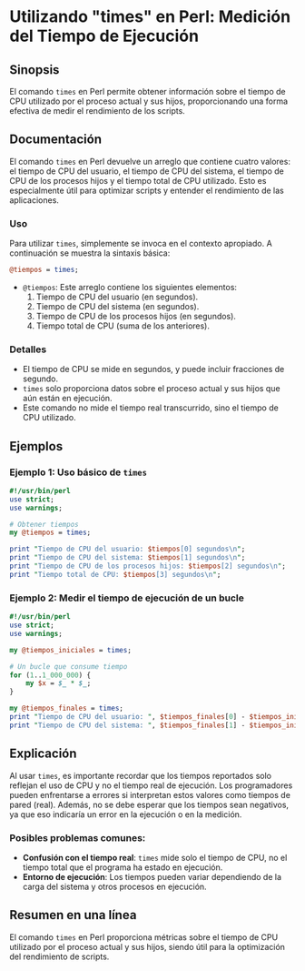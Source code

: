 <!--
Meta Description: # Utilizando "times" en Perl: Medición del Tiempo de Ejecución ## Sinopsis El comando `times` en Perl permite obtener información sobre el tiempo de C...
Meta Keywords: tiempo, cpu, times, tiempos, del
-->

# Utilizando "times" en Perl: Medición del Tiempo de Ejecución

## Sinopsis
El comando `times` en Perl permite obtener información sobre el tiempo de CPU utilizado por el proceso actual y sus hijos, proporcionando una forma efectiva de medir el rendimiento de los scripts.

## Documentación
El comando `times` en Perl devuelve un arreglo que contiene cuatro valores: el tiempo de CPU del usuario, el tiempo de CPU del sistema, el tiempo de CPU de los procesos hijos y el tiempo total de CPU utilizado. Esto es especialmente útil para optimizar scripts y entender el rendimiento de las aplicaciones.

### Uso
Para utilizar `times`, simplemente se invoca en el contexto apropiado. A continuación se muestra la sintaxis básica:

```perl
@tiempos = times;
```

- `@tiempos`: Este arreglo contiene los siguientes elementos:
  1. Tiempo de CPU del usuario (en segundos).
  2. Tiempo de CPU del sistema (en segundos).
  3. Tiempo de CPU de los procesos hijos (en segundos).
  4. Tiempo total de CPU (suma de los anteriores).

### Detalles
- El tiempo de CPU se mide en segundos, y puede incluir fracciones de segundo.
- `times` solo proporciona datos sobre el proceso actual y sus hijos que aún están en ejecución.
- Este comando no mide el tiempo real transcurrido, sino el tiempo de CPU utilizado.

## Ejemplos
### Ejemplo 1: Uso básico de `times`
```perl
#!/usr/bin/perl
use strict;
use warnings;

# Obtener tiempos
my @tiempos = times;

print "Tiempo de CPU del usuario: $tiempos[0] segundos\n";
print "Tiempo de CPU del sistema: $tiempos[1] segundos\n";
print "Tiempo de CPU de los procesos hijos: $tiempos[2] segundos\n";
print "Tiempo total de CPU: $tiempos[3] segundos\n";
```

### Ejemplo 2: Medir el tiempo de ejecución de un bucle
```perl
#!/usr/bin/perl
use strict;
use warnings;

my @tiempos_iniciales = times;

# Un bucle que consume tiempo
for (1..1_000_000) {
    my $x = $_ * $_;
}

my @tiempos_finales = times;
print "Tiempo de CPU del usuario: ", $tiempos_finales[0] - $tiempos_iniciales[0], " segundos\n";
print "Tiempo de CPU del sistema: ", $tiempos_finales[1] - $tiempos_iniciales[1], " segundos\n";
```

## Explicación
Al usar `times`, es importante recordar que los tiempos reportados solo reflejan el uso de CPU y no el tiempo real de ejecución. Los programadores pueden enfrentarse a errores si interpretan estos valores como tiempos de pared (real). Además, no se debe esperar que los tiempos sean negativos, ya que eso indicaría un error en la ejecución o en la medición.

### Posibles problemas comunes:
- **Confusión con el tiempo real**: `times` mide solo el tiempo de CPU, no el tiempo total que el programa ha estado en ejecución.
- **Entorno de ejecución**: Los tiempos pueden variar dependiendo de la carga del sistema y otros procesos en ejecución.

## Resumen en una línea
El comando `times` en Perl proporciona métricas sobre el tiempo de CPU utilizado por el proceso actual y sus hijos, siendo útil para la optimización del rendimiento de scripts.